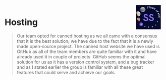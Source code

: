 <img src="img/logo.jpeg" alt="Logo of the project" align="right" width="80px" hight="80px"> 


# Hosting 

> Our team opted for canned hosting as we all came with a consensus that it is the best solution; we have due to the fact that it is a newly made open-source project. The canned host website we have used is GitHub as all of the team members are quite familiar with it and have already used it in couple of projects. GitHub seems the optimal solution for us as it has a version control system, and a bug tracker and as I stated earlier the group is familiar with all these great features that could serve and achieve our goals. 

